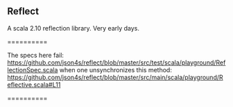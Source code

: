 ## Reflect

A scala 2.10 reflection library. 
Very early days.

==========

The specs here fail: https://github.com/json4s/reflect/blob/master/src/test/scala/playground/ReflectionSpec.scala
when one unsynchronizes this method: https://github.com/json4s/reflect/blob/master/src/main/scala/playground/Reflective.scala#L11

==========
